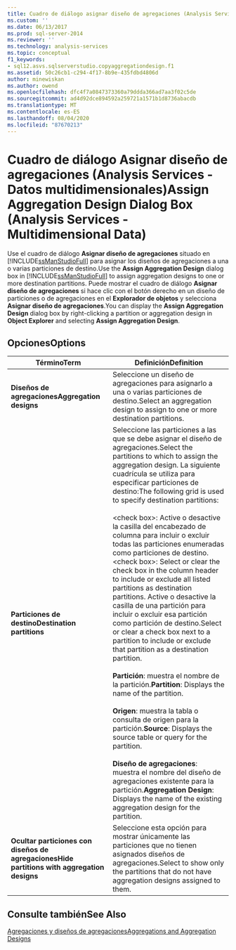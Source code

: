 ```yaml
---
title: Cuadro de diálogo asignar diseño de agregaciones (Analysis Services-datos multidimensionales) | Microsoft Docs
ms.custom: ''
ms.date: 06/13/2017
ms.prod: sql-server-2014
ms.reviewer: ''
ms.technology: analysis-services
ms.topic: conceptual
f1_keywords:
- sql12.asvs.sqlserverstudio.copyaggregationdesign.f1
ms.assetid: 50c26cb1-c294-4f17-8b9e-435fdbd4806d
author: minewiskan
ms.author: owend
ms.openlocfilehash: dfc4f7a0847373360a79ddda366ad7aa3f02c5de
ms.sourcegitcommit: ad4d92dce894592a259721a1571b1d8736abacdb
ms.translationtype: MT
ms.contentlocale: es-ES
ms.lasthandoff: 08/04/2020
ms.locfileid: "87670213"
---
```

# <a name="assign-aggregation-design-dialog-box-analysis-services---multidimensional-data"></a><span data-ttu-id="cc591-102">Cuadro de diálogo Asignar diseño de agregaciones (Analysis Services - Datos multidimensionales)</span><span class="sxs-lookup"><span data-stu-id="cc591-102">Assign Aggregation Design Dialog Box (Analysis Services - Multidimensional Data)</span></span>
  <span data-ttu-id="cc591-103">Use el cuadro de diálogo **Asignar diseño de agregaciones** situado en [!INCLUDE[ssManStudioFull](../includes/ssmanstudiofull-md.md)] para asignar los diseños de agregaciones a una o varias particiones de destino.</span><span class="sxs-lookup"><span data-stu-id="cc591-103">Use the **Assign Aggregation Design** dialog box in [!INCLUDE[ssManStudioFull](../includes/ssmanstudiofull-md.md)] to assign aggregation designs to one or more destination partitions.</span></span> <span data-ttu-id="cc591-104">Puede mostrar el cuadro de diálogo **Asignar diseño de agregaciones** si hace clic con el botón derecho en un diseño de particiones o de agregaciones en el **Explorador de objetos** y selecciona **Asignar diseño de agregaciones**.</span><span class="sxs-lookup"><span data-stu-id="cc591-104">You can display the **Assign Aggregation Design** dialog box by right-clicking a partition or aggregation design in **Object Explorer** and selecting **Assign Aggregation Design**.</span></span>  
  
## <a name="options"></a><span data-ttu-id="cc591-105">Opciones</span><span class="sxs-lookup"><span data-stu-id="cc591-105">Options</span></span>  
  
|<span data-ttu-id="cc591-106">Término</span><span class="sxs-lookup"><span data-stu-id="cc591-106">Term</span></span>|<span data-ttu-id="cc591-107">Definición</span><span class="sxs-lookup"><span data-stu-id="cc591-107">Definition</span></span>|  
|----------|----------------|  
|<span data-ttu-id="cc591-108">**Diseños de agregaciones**</span><span class="sxs-lookup"><span data-stu-id="cc591-108">**Aggregation designs**</span></span>|<span data-ttu-id="cc591-109">Seleccione un diseño de agregaciones para asignarlo a una o varias particiones de destino.</span><span class="sxs-lookup"><span data-stu-id="cc591-109">Select an aggregation design to assign to one or more destination partitions.</span></span>|  
|<span data-ttu-id="cc591-110">**Particiones de destino**</span><span class="sxs-lookup"><span data-stu-id="cc591-110">**Destination partitions**</span></span>|<span data-ttu-id="cc591-111">Seleccione las particiones a las que se debe asignar el diseño de agregaciones.</span><span class="sxs-lookup"><span data-stu-id="cc591-111">Select the partitions to which to assign the aggregation design.</span></span> <span data-ttu-id="cc591-112">La siguiente cuadrícula se utiliza para especificar particiones de destino:</span><span class="sxs-lookup"><span data-stu-id="cc591-112">The following grid is used to specify destination partitions:</span></span><br /><br /> <span data-ttu-id="cc591-113">\<check box>: Active o desactive la casilla del encabezado de columna para incluir o excluir todas las particiones enumeradas como particiones de destino.</span><span class="sxs-lookup"><span data-stu-id="cc591-113">\<check box>: Select or clear the check box in the column header to include or exclude all listed partitions as destination partitions.</span></span> <span data-ttu-id="cc591-114">Active o desactive la casilla de una partición para incluir o excluir esa partición como partición de destino.</span><span class="sxs-lookup"><span data-stu-id="cc591-114">Select or clear a check box next to a partition to include or exclude that partition as a destination partition.</span></span><br /><br /> <span data-ttu-id="cc591-115">**Partición**: muestra el nombre de la partición.</span><span class="sxs-lookup"><span data-stu-id="cc591-115">**Partition**: Displays the name of the partition.</span></span><br /><br /> <span data-ttu-id="cc591-116">**Origen**: muestra la tabla o consulta de origen para la partición.</span><span class="sxs-lookup"><span data-stu-id="cc591-116">**Source**: Displays the source table or query for the partition.</span></span><br /><br /> <span data-ttu-id="cc591-117">**Diseño de agregaciones**: muestra el nombre del diseño de agregaciones existente para la partición.</span><span class="sxs-lookup"><span data-stu-id="cc591-117">**Aggregation Design**: Displays the name of the existing aggregation design for the partition.</span></span>|  
|<span data-ttu-id="cc591-118">**Ocultar particiones con diseños de agregaciones**</span><span class="sxs-lookup"><span data-stu-id="cc591-118">**Hide partitions with aggregation designs**</span></span>|<span data-ttu-id="cc591-119">Seleccione esta opción para mostrar únicamente las particiones que no tienen asignados diseños de agregaciones.</span><span class="sxs-lookup"><span data-stu-id="cc591-119">Select to show only the partitions that do not have aggregation designs assigned to them.</span></span>|  
  
## <a name="see-also"></a><span data-ttu-id="cc591-120">Consulte también</span><span class="sxs-lookup"><span data-stu-id="cc591-120">See Also</span></span>  
 [<span data-ttu-id="cc591-121">Agregaciones y diseños de agregaciones</span><span class="sxs-lookup"><span data-stu-id="cc591-121">Aggregations and Aggregation Designs</span></span>](multidimensional-models-olap-logical-cube-objects/aggregations-and-aggregation-designs.md)  
  
  
